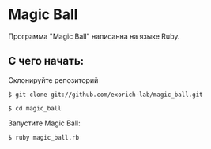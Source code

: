 # Magic Ball

Программа "Magic Ball" написанна на языке Ruby.
## С чего начать:
Склонируйте репозиторий

```
$ git clone git://github.com/exorich-lab/magic_ball.git
```

```
$ cd magic_ball
```

Запустите Magic Ball:

```
$ ruby magic_ball.rb
```